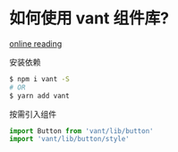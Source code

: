 # 如何使用 vant 组件库?

[online reading](https://youzan.github.io/vant/#/zh-CN/quickstart)

安装依赖

```sh
$ npm i vant -S
# OR
$ yarn add vant
```

按需引入组件

```js
import Button from 'vant/lib/button'
import 'vant/lib/button/style'
```


